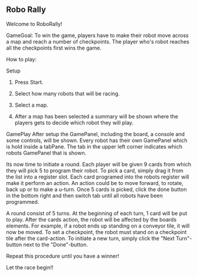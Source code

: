 ## Robo Rally

Welcome to RoboRally!

GameGoal:
To win the game, players have to make their robot move across a map and reach a number of checkpoints. The player
who's robot reaches all the checkpoints first wins the game.

How to play:

Setup
1. Press Start.

2. Select how many robots that will be racing.

3. Select a map.

4. After a map has been selected a summary will be shown where the players gets to decide which robot they will play.

GamePlay
After setup the GamePanel, including the board, a console and some controls, will be shown. Every robot has their own
GamePanel which is hold inside a tabPane.
The tab in the upper left corner indicates which robots GamePanel that is shown.

Its now time to initiate a round.
Each player will be given 9 cards from which they will pick 5 to program their robot. To pick a card, simply drag it
from the list into a register slot. Each card programed into the robots register will make it perform an action. An action
could be to move forward, to rotate, back up or to make a u-turn.
Once 5 cards is picked, click the done button in the bottom right and then switch tab until all robots have been programmed.

A round consist of 5 turns. At the beginning of each turn, 1 card will be put to play. After the cards action, the robot
will be affected by the boards elements. For example, if a robot ends up standing on a conveyor tile, it will now be moved.
To set a checkpoint, the robot must stand on a checkpoint tile after the card-action.
To initiate a new turn, simply click the "Next Turn"-button next to the "Done"-button.

Repeat this procedure until you have a winner!

Let the race begin!!

